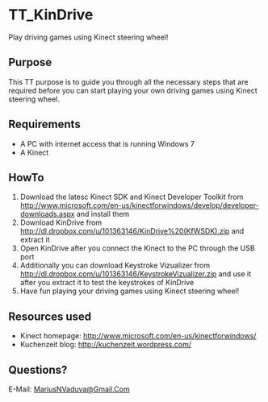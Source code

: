 TT_KinDrive
===========
Play driving games using Kinect steering wheel!


Purpose
-------
This TT purpose is to guide you through all the necessary steps that are required before you can start playing your own driving games using Kinect steering wheel.


Requirements
------------
* A PC with internet access that is running Windows 7
* A Kinect


HowTo
-----
1. Download the latesc Kinect SDK and Kinect Developer Toolkit from http://www.microsoft.com/en-us/kinectforwindows/develop/developer-downloads.aspx and install them
2. Download KinDrive from http://dl.dropbox.com/u/101363146/KinDrive%20(KfWSDK).zip and extract it
3. Open KinDrive after you connect the Kinect to the PC through the USB port
4. Additionally you can download Keystroke Vizualizer from http://dl.dropbox.com/u/101363146/KeystrokeVizualizer.zip and use it after you extract it to test the keystrokes of KinDrive
5. Have fun playing your driving games using Kinect steering wheel!

Resources used
--------------
* Kinect homepage: http://www.microsoft.com/en-us/kinectforwindows/
* Kuchenzeit blog: http://kuchenzeit.wordpress.com/


Questions?
----------
E-Mail: MariusNVaduva@Gmail.Com